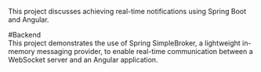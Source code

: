  This project discusses achieving real-time notifications using Spring Boot and Angular.
 
 #Backend</br>
 This project demonstrates the use of Spring SimpleBroker, a lightweight in-memory messaging provider, to enable real-time communication between a WebSocket server and an 
 Angular application.
